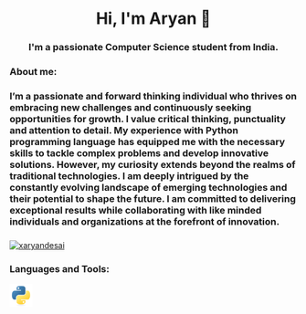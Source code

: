 <h1 align="center">Hi, I'm Aryan 👋</h1>
<h3 align="center">I'm a passionate Computer Science student from India.</h3>
<h3 align="left">About me:</h3>
<h3 align="left">I’m a passionate and forward thinking individual who thrives on embracing new challenges and continuously seeking opportunities for growth. I value critical thinking, punctuality and attention to detail. My experience with Python programming language has equipped me with the necessary skills to tackle complex problems and develop innovative solutions. However, my curiosity extends beyond the realms of traditional technologies. I am deeply intrigued by the constantly evolving landscape of emerging technologies and their potential to shape the future. I am committed to delivering exceptional results while collaborating with like minded individuals and organizations at the forefront of innovation.
</h3>
<h3 align="left">    </h3>
<p align="left"> <a href="https://twitter.com/xaryandesai" target="blank"><img src="https://img.shields.io/twitter/follow/xaryandesai?logo=twitter&style=for-the-badge" alt="xaryandesai" /></a> </p>
<p align="left">
</p>

<h3 align="left">Languages and Tools:</h3>
<p align="left"> <a href="https://www.python.org" target="_blank" rel="noreferrer"> <img src="https://raw.githubusercontent.com/devicons/devicon/master/icons/python/python-original.svg" alt="python" width="40" height="40"/> </a> </p>
